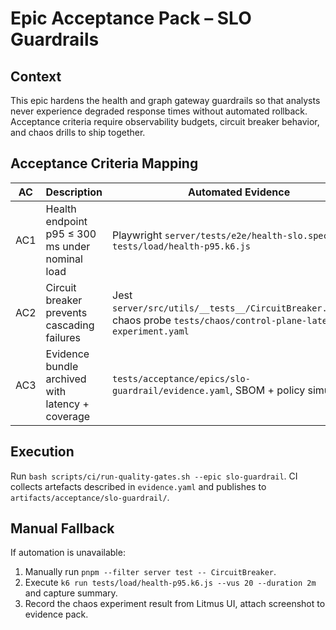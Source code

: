 # Epic Acceptance Pack – SLO Guardrails

## Context
This epic hardens the health and graph gateway guardrails so that analysts never experience degraded response times without automated rollback. Acceptance criteria require observability budgets, circuit breaker behavior, and chaos drills to ship together.

## Acceptance Criteria Mapping
| AC | Description | Automated Evidence |
| --- | --- | --- |
| AC1 | Health endpoint p95 ≤ 300 ms under nominal load | Playwright `server/tests/e2e/health-slo.spec.ts`, k6 `tests/load/health-p95.k6.js` |
| AC2 | Circuit breaker prevents cascading failures | Jest `server/src/utils/__tests__/CircuitBreaker.test.ts`, chaos probe `tests/chaos/control-plane-latency-experiment.yaml` |
| AC3 | Evidence bundle archived with latency + coverage | `tests/acceptance/epics/slo-guardrail/evidence.yaml`, SBOM + policy simulation |

## Execution
Run `bash scripts/ci/run-quality-gates.sh --epic slo-guardrail`. CI collects artefacts described in `evidence.yaml` and publishes to `artifacts/acceptance/slo-guardrail/`.

## Manual Fallback
If automation is unavailable:
1. Manually run `pnpm --filter server test -- CircuitBreaker`.
2. Execute `k6 run tests/load/health-p95.k6.js --vus 20 --duration 2m` and capture summary.
3. Record the chaos experiment result from Litmus UI, attach screenshot to evidence pack.
